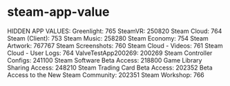 # steam-app-value

HIDDEN APP VALUES:
    Greenlight: 765
    SteamVR: 250820
    Steam Cloud: 764
    Steam (Client): 753
    Steam Music: 258280
    Steam Economy: 754
    Steam Artwork: 767767
    Steam Screenshots: 760
    Steam Cloud - Videos: 761
    Steam Cloud - User Logs: 764
    ValveTestApp200269: 200269
    Steam Controller Configs: 241100
    Steam Software Beta Access: 218800
    Game Library Sharing Access: 248210
    Steam Trading Card Beta Access: 202352
    Beta Access to the New Steam Community: 202351
    Steam Workshop: 766
